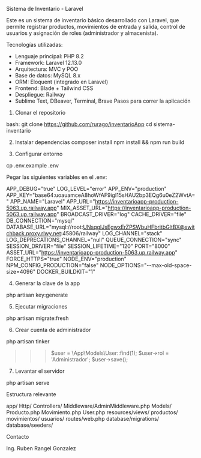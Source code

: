 Sistema de Inventario - Laravel

Este es un sistema de inventario básico desarrollado con Laravel, que permite registrar productos, movimientos de entrada y salida, control de usuarios y asignación de roles (administrador y almacenista).

Tecnologías utilizadas:

- Lenguaje principal: PHP 8.2
- Framework: Laravel 12.13.0
- Arquitectura: MVC y POO
- Base de datos: MySQL 8.x
- ORM: Eloquent (integrado en Laravel)
- Frontend: Blade + Tailwind CSS
- Despliegue: Railway
- Sublime Text, DBeaver, Terminal, Brave
Pasos para correr la aplicación

1. Clonar el repositorio

bash:
git clone https://github.com/rurago/inventarioApp
cd sistema-inventario

2. Instalar dependencias
composer install
npm install && npm run build

3. Configurar entorno

cp .env.example .env

Pegar las siguientes variables en el .env:

APP_DEBUG="true"
LOG_LEVEL="error"
APP_ENV="production"
APP_KEY="base64:uoauamceA8hoWfAF9igI15sHAU2bp3EQg6u0eZ2WvtA="
APP_NAME="Laravel"
APP_URL="https://inventarioapp-production-5063.up.railway.app"
MIX_ASSET_URL="https://inventarioapp-production-5063.up.railway.app"
BROADCAST_DRIVER="log"
CACHE_DRIVER="file"
DB_CONNECTION="mysql"
DATABASE_URL="mysql://root:UNsqgIJsEgwxErZPSWbuHFbritbGltBX@switchback.proxy.rlwy.net:45806/railway"
LOG_CHANNEL="stack"
LOG_DEPRECATIONS_CHANNEL="null"
QUEUE_CONNECTION="sync"
SESSION_DRIVER="file"
SESSION_LIFETIME="120"
PORT="8000"
ASSET_URL="https://inventarioapp-production-5063.up.railway.app"
FORCE_HTTPS="true"
NODE_ENV="production"
NPM_CONFIG_PRODUCTION="false"
NODE_OPTIONS="--max-old-space-size=4096"
DOCKER_BUILDKIT="1"

4. Generar la clave de la app


php artisan key:generate

5. Ejecutar migraciones

php artisan migrate:fresh

6. Crear cuenta de administrador

php artisan tinker
>>> $user = \App\Models\User::find(1);
>>> $user->rol = 'Administrador';
>>> $user→save();

7. Levantar el servidor

php artisan serve


Estructura relevante

app/
   Http/
      Controllers/
      Middleware/AdminMiddleware.php
   Models/
       Producto.php
       Movimiento.php
       	 User.php
resources/views/
      productos/
   	movimientos/
   	    usuarios/
routes/web.php
database/migrations/
database/seeders/

Contacto

Ing. Ruben Rangel Gonzalez


